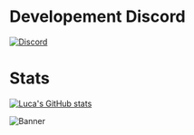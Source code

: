 # Developement Discord
[![Discord](https://img.shields.io/discord/1187069967116533840?style=for-the-badge&logo=https%3A%2F%2Fcdn.discordapp.com%2Fattachments%2F1187145657396506714%2F1190750470042566756%2FPROFILBILD_11.gif%3Fex%3D65ac2a4b%26is%3D6599b54b%26hm%3Dbe968a4a052752d5239a970f4395450046af658c2ccb974f0fff5487a41e121a%26&logoColor=0x137901&label=Discord&labelColor=0x137901&color=0x137901&link=https%3A%2F%2Fdiscord.gg%2FTM8D68tXCk)](https://discord.gg/TM8D68tXCk)

# Stats
[![Luca's GitHub stats](https://github-readme-stats.vercel.app/api?username=LucaOriginal&show_icons=True&theme=merko)](https://discord.gg/TM8D68tXCk)

![Banner]([https://assets.digitalocean.com/articles/alligator/boo.svg "a title](https://cdn.discordapp.com/attachments/1187145657396506714/1190763681496187000/BANNER-DC_16.gif?ex=65ac3698&is=6599c198&hm=25a6560e25e7d2b5eda26b1ba40f63a8397b678263994c2e8b15d780e7bc4ce1&)https://cdn.discordapp.com/attachments/1187145657396506714/1190763681496187000/BANNER-DC_16.gif?ex=65ac3698&is=6599c198&hm=25a6560e25e7d2b5eda26b1ba40f63a8397b678263994c2e8b15d780e7bc4ce1&")
